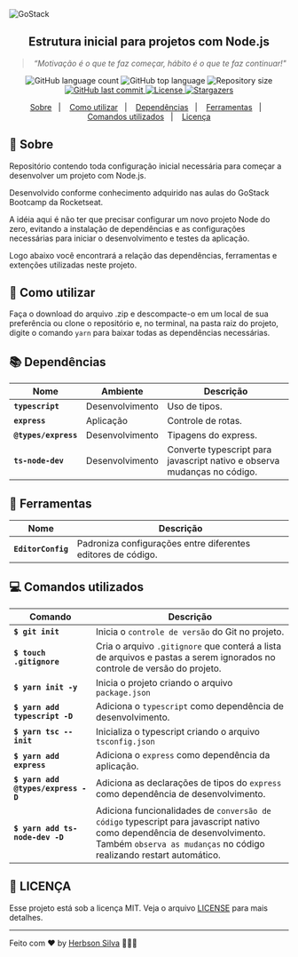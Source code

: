 <img alt="GoStack" src="https://images.unsplash.com/photo-1610547189313-1fbea2dcd059?ixid=MXwxMjA3fDB8MHxwaG90by1wYWdlfHx8fGVufDB8fHw%3D&ixlib=rb-1.2.1&auto=format&fit=crop&w=1350&h=300&q=80" />

<h2 align="center">
  Estrutura inicial para projetos com Node.js
</h2>

*<blockquote align="center">“Motivação é o que te faz começar, hábito é o que te faz continuar!"</blockquote>*

<p align="center">
  <img alt="GitHub language count" src="https://img.shields.io/github/languages/count/herbsonsilva/estrutura-projeto-node?color=blueviolet">

  <img alt="GitHub top language" src="https://img.shields.io/github/languages/top/herbsonsilva/estrutura-projeto-node?color=blueviolet">

  <img alt="Repository size" src="https://img.shields.io/github/repo-size/herbsonsilva/estrutura-projeto-node?color=blueviolet">

  <a href="https://github.com/herbsonsilva/estrutura-projeto-node/commits/master">
    <img alt="GitHub last commit" src="https://img.shields.io/github/last-commit/herbsonsilva/estrutura-projeto-node?color=blueviolet">
  </a>

  <a href="https://github.com/herbsonsilva/estrutura-projeto-node/blob/master/LICENSE">
    <img alt="License" src="https://img.shields.io/badge/license-MIT-blueviolet">
  </a>

  <a href="https://github.com/herbsonsilva/estrutura-projeto-node/stargazers">
    <img alt="Stargazers" src="https://img.shields.io/github/stars/herbsonsilva/estrutura-projeto-node?style=social">
  </a>
</p>

<p align="center">
  <a href="#rocket-sobre">Sobre</a>&nbsp;&nbsp;&nbsp;|&nbsp;&nbsp;&nbsp;
  <a href="#shrug-como-utilizar">Como utilizar</a>&nbsp;&nbsp;&nbsp;|&nbsp;&nbsp;&nbsp;
  <a href="#books-dependências">Dependências</a>&nbsp;&nbsp;&nbsp;|&nbsp;&nbsp;&nbsp;
  <a href="#wrench-ferramentas">Ferramentas</a>&nbsp;&nbsp;&nbsp;|&nbsp;&nbsp;&nbsp;
  <a href="#computer-comandos-utilizados">Comandos utilizados</a>&nbsp;&nbsp;&nbsp;|&nbsp;&nbsp;&nbsp;
  <a href="#scroll-licença">Licença</a>
</p>

## :rocket: Sobre

Repositório contendo toda configuração inicial necessária para começar a desenvolver um projeto com Node.js.

Desenvolvido conforme conhecimento adquirido nas aulas do GoStack Bootcamp da Rocketseat.

A idéia aqui é não ter que precisar configurar um novo projeto Node do zero, evitando a instalação de dependências e as  configurações necessárias para iniciar o desenvolvimento e testes da aplicação.

Logo abaixo você encontrará a relação das dependências, ferramentas e extenções utilizadas neste projeto.

## :shrug: Como utilizar

Faça o download do arquivo .zip e descompacte-o em um local de sua preferência ou clone o repositório e, no terminal, na pasta raiz do projeto, digite o comando `yarn` para baixar todas as dependências necessárias.

## :books: Dependências

Nome | Ambiente | Descrição
--- | --- | ---
**`typescript`** | Desenvolvimento | Uso de tipos.
**`express`** | Aplicação | Controle de rotas.
**`@types/express`** | Desenvolvimento | Tipagens do express.
**`ts-node-dev`** | Desenvolvimento | Converte typescript para javascript nativo e observa mudanças no código.

## :wrench: Ferramentas

Nome | Descrição
--- | ---
**`EditorConfig`** | Padroniza configurações entre diferentes editores de código.

## :computer: Comandos utilizados

Comando | Descrição
--- | ---
**`$ git init`** | Inicia o `controle de versão` do Git no projeto.
**`$ touch .gitignore`** | Cria o arquivo `.gitignore` que conterá a lista de arquivos e pastas a serem ignorados no controle de versão do projeto.
**`$ yarn init -y`** | Inicia o projeto criando o arquivo `package.json`
**`$ yarn add typescript -D`** | Adiciona o `typescript` como dependência de desenvolvimento.
**`$ yarn tsc --init`** | Inicializa o typescript criando o arquivo `tsconfig.json`
**`$ yarn add express`** | Adiciona o `express` como dependência da aplicação.
**`$ yarn add @types/express -D`** | Adiciona as declarações de tipos do `express` como dependência de desenvolvimento.
**`$ yarn add ts-node-dev -D`** | Adiciona funcionalidades de `conversão de código` typescript para javascript nativo como dependência de desenvolvimento. Também `observa as mudanças` no código realizando restart automático.

## :scroll: LICENÇA

Esse projeto está sob a licença MIT. Veja o arquivo [LICENSE](../master/LICENSE) para mais detalhes.

---

Feito com ♥ by [Herbson Silva](https://www.linkedin.com/in/herbsonsilva/) :wave::wave::wave:
